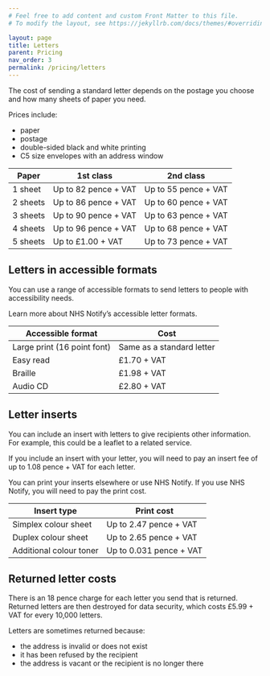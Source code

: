 ```yaml
---
# Feel free to add content and custom Front Matter to this file.
# To modify the layout, see https://jekyllrb.com/docs/themes/#overriding-theme-defaults

layout: page
title: Letters
parent: Pricing
nav_order: 3
permalink: /pricing/letters
---
```


The cost of sending a standard letter depends on the postage you choose and how many sheets of paper you need.

Prices include:

- paper
- postage
- double-sided black and white printing
- C5 size envelopes with an address window

| Paper     | 1st class            | 2nd class            |
| --------- | -------------------- | -------------------- |
| 1 sheet   | Up to 82 pence + VAT | Up to 55 pence + VAT |
| 2 sheets  | Up to 86 pence + VAT | Up to 60 pence + VAT |
| 3 sheets  | Up to 90 pence + VAT | Up to 63 pence + VAT |
| 4 sheets  | Up to 96 pence + VAT | Up to 68 pence + VAT |
| 5 sheets  | Up to £1.00 + VAT    | Up to 73 pence + VAT |

## Letters in accessible formats

You can use a range of accessible formats to send letters to people with accessibility needs.

Learn more about NHS Notify’s accessible letter formats.

| Accessible format           | Cost                      |
| --------------------------- | ------------------------- |
| Large print (16 point font) | Same as a standard letter |
| Easy read                   | £1.70 + VAT               |
| Braille                     | £1.98 + VAT               |
| Audio CD                    | £2.80 + VAT               |

## Letter inserts

You can include an insert with letters to give recipients other information. For example, this could be a leaflet to a related service.

If you include an insert with your letter, you will need to pay an insert fee of up to 1.08 pence + VAT for each letter.

You can print your inserts elsewhere or use NHS Notify. If you use NHS Notify, you will need to pay the print cost.

| Insert type             | Print cost              |
| ----------------------- | ----------------------- |
| Simplex colour sheet    | Up to 2.47 pence + VAT  |
| Duplex colour sheet     | Up to 2.65 pence + VAT  |
| Additional colour toner | Up to 0.031 pence + VAT |

## Returned letter costs

There is an 18 pence charge for each letter you send that is returned. Returned letters are then destroyed for data security, which costs £5.99 + VAT for every 10,000 letters.

Letters are sometimes returned because:

- the address is invalid or does not exist
- it has been refused by the recipient
- the address is vacant or the recipient is no longer there
